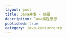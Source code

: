 ```yaml
---
layout: post
title: Java并发 - 摘要
description: Java编程思想
published: true
category: java-concurrency
---
```








































[NingG]:    http://ningg.github.com  "NingG"












